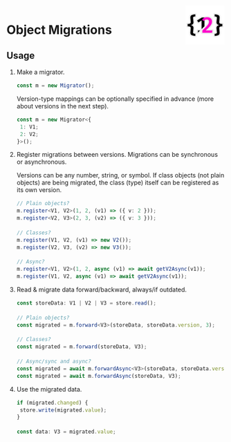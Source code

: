 <img src="../../assets/logo.svg" height="90" align="right">

# Object Migrations

## Usage

1. Make a migrator.

   ```typescript
   const m = new Migrator();
   ```

   Version-type mappings can be optionally specified in advance (more about versions in the next
   step).

   ```typescript
   const m = new Migrator<{
   	1: V1;
   	2: V2;
   }>();
   ```

2. Register migrations between versions. Migrations can be synchronous or asynchronous.

   Versions can be any number, string, or symbol. If class objects (not plain objects) are being
   migrated, the class (type) itself can be registered as its own version.

   ```typescript
   // Plain objects?
   m.register<V1, V2>(1, 2, (v1) => ({ v: 2 }));
   m.register<V2, V3>(2, 3, (v2) => ({ v: 3 }));

   // Classes?
   m.register(V1, V2, (v1) => new V2());
   m.register(V2, V3, (v2) => new V3());

   // Async?
   m.register<V1, V2>(1, 2, async (v1) => await getV2Async(v1));
   m.register(V1, V2, async (v1) => await getV2Async(v1));
   ```

3. Read & migrate data forward/backward, always/if outdated.

   ```typescript
   const storeData: V1 | V2 | V3 = store.read();

   // Plain objects?
   const migrated = m.forward<V3>(storeData, storeData.version, 3);

   // Classes?
   const migrated = m.forward(storeData, V3);

   // Async/sync and async?
   const migrated = await m.forwardAsync<V3>(storeData, storeData.version, 3);
   const migrated = await m.forwardAsync(storeData, V3);
   ```

4. Use the migrated data.

   ```typescript
   if (migrated.changed) {
   	store.write(migrated.value);
   }

   const data: V3 = migrated.value;
   ```
